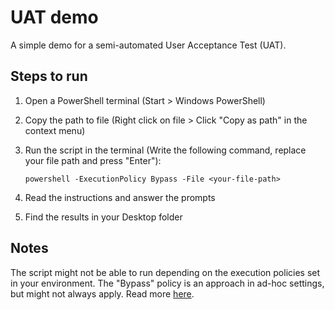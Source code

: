 # UAT demo
A simple demo for a semi-automated User Acceptance Test (UAT).
## Steps to run
1. Open a PowerShell terminal (Start > Windows PowerShell)
2. Copy the path to file (Right click on file > Click "Copy as path" in the context menu)
3. Run the script in the terminal (Write the following command, replace your file path and press "Enter"):
   
   ```
   powershell -ExecutionPolicy Bypass -File <your-file-path>
   ```
5. Read the instructions and answer the prompts
6. Find the results in your Desktop folder

## Notes
The script might not be able to run depending on the execution policies set in your environment. The "Bypass" policy is an approach in ad-hoc settings, but might not always apply. Read more [here](https://learn.microsoft.com/en-us/powershell/module/microsoft.powershell.security/set-executionpolicy?view=powershell-7.4).
